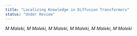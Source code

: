 ```yaml
---
title: "Localizing Knowledge in Diffusion Transformers"
status: "Under Review"
---
```

*M Maleki, M Maleki, M Maleki, M Maleki, M Maleki, M Maleki*